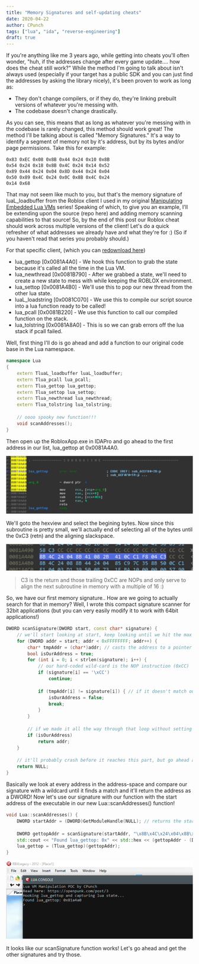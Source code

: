 ```yaml
---
title: "Memory Signatures and self-updating cheats"
date: 2020-04-22
author: CPunch
tags: ["lua", "ida", "reverse-engineering"]
draft: true
---
```


If you're anything like me 3 years ago, while getting into cheats you'll often wonder, "huh, if the addresses change after every game update.... how does the cheat still work?" While the method I'm going to talk about isn't always used (especially if your target has a public SDK and you can just find the addresses by asking the library nicely), it's been proven to work as long as:
- They don't change compilers, or if they do, they're linking prebuilt versions of whatever you're messing with.
- The codebase doesn't change drastically.

As you can see, this means that as long as whatever you're messing with in the codebase is rarely changed, this method should work great! The method I'll be talking about is called "Memory Signatures." It's a way to identify a segment of memory not by it's address, but by its bytes and/or page permissions. Take this for example:

```
0x83 0xEC 0x08 0x8B 0x44 0x24 0x10 0x8B 
0x54 0x24 0x18 0x8B 0x4C 0x24 0x14 0x52
0x89 0x44 0x24 0x04 0x8D 0x44 0x24 0x04
0x50 0x89 0x4C 0x24 0x0C 0x8B 0x4C 0x24
0x14 0x68
```

That may not seem like much to you, but that's the memory signature of luaL_loadbuffer from the Roblox client I used in my original [Manipulating Embedded Lua VMs](/pages/manipulating-lua-vms-1) series! Speaking of which, to give you an example, I'll be extending upon the source (repo here) and adding memory scanning capabilities to that source! So, by the end of this post our Roblox cheat should work across multiple versions of the client! Let's do a quick refresher of what addresses we already have and what they're for :) (So if you haven't read that series you probably should.)

For that specific client, (which you can [redownload here](/ROBLOX2012.zip))
- lua_gettop [0x0081A4A0] - We hook this function to grab the state because it's called all the time in the Lua VM.
- lua_newthread [0x0081B790] - After we grabbed a state, we'll need to create a new state to mess with while keeping the ROBLOX environment.
- lua_settop [0x0081A4B0] - We'll use this to pop our new thread from the other lua state.
- luaL_loadstring [0x0081C070] - We use this to compile our script source into a lua function ready to be called!
- lua_pcall [0x0081B220] - We use this function to call our compiled function on the stack.
- lua_tolstring [0x0081A8A0] - This is so we can grab errors off the lua stack if pcall failed.

Well, first thing I'll do is go ahead and add a function to our original code base in the Lua namespace.

```cpp
namespace Lua
{
	extern TluaL_loadbuffer luaL_loadbuffer;
	extern Tlua_pcall lua_pcall;
	extern Tlua_gettop lua_gettop;
	extern Tlua_settop lua_settop;
	extern Tlua_newthread lua_newthread;
	extern Tlua_tolstring lua_tolstring;

	// oooo spooky new function!!!
	void scanAddresses();
}
```

Then open up the RobloxApp.exe in IDAPro and go ahead to the first address in our list, lua_gettop at 0x0081A4A0.

![](lua_gettop_addr.png)

We'll goto the hexview and select the begining bytes. Now since this subroutine is pretty small, we'll actually end of selecting all of the bytes until the 0xC3 (retn) and the aligning slackspace.

![](lua_gettop_bytes.png)
> C3 is the return and those trailing 0xCC are NOPs and only serve to align the next subroutine in memory with a multiple of 16 :)

So, we have our first memory signature.. How are we going to actually search for that in memory? Well, I wrote this compact signature scanner for 32bit applications (but you can very easily modify it to work with 64bit applications!)

```cpp
DWORD scanSignature(DWORD start, const char* signature) {
	// we'll start looking at start, keep looking until we hit the max 32-bit address 0xFFFFFFFF
	for (DWORD addr = start; addr < 0xFFFFFFFF; addr++) {
		char* tmpAddr = (char*)addr; // casts the address to a pointer
		bool isOurAddress = true;
		for (int i = 0; i < strlen(signature); i++) {
			// our hard-coded wild-card is the NOP instruction (0xCC)
			if (signature[i] == '\xCC')
				continue;

			if (tmpAddr[i] != signature[i]) { // if it doesn't match our signature, it's not our address!
				isOurAddress = false;
				break;
			}
		}

		// if we made it all the way through that loop without setting isOurAddress to false, it matched the signature so return the address!
		if (isOurAddress)
			return addr;
	}

	// it'll probably crash before it reaches this part, but go ahead and return 0
	return NULL;
}
```

Basically we look at every address in the address-space and compare our signature with a wildcard until it finds a match and it'll return the address as a DWORD! Now let's use our signature with our function with the start address of the executable in our new Lua::scanAddresses() function!

```cpp
void Lua::scanAddresses() {
	DWORD startAddr = (DWORD)GetModuleHandle(NULL); // returns the start address of the application (RobloxApp.exe) 

	DWORD gettopAddr = scanSignature(startAddr, "\x8B\x4C\x24\x04\x8B\x41\x08\x2B\x41\x0C\xC1\xF8\x04\xC3");
	std::cout << "Found lua_gettop: 0x" << std::hex << (gettopAddr - (DWORD)GetModuleHandle(NULL)) + 0x00400000 << std::endl;
	lua_gettop = (Tlua_gettop)(gettopAddr);
}
```

![](found_gettop.png)

It looks like our scanSignature function works! Let's go ahead and get the other signatures and try those.